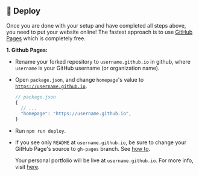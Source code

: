 ## 🚀 Deploy

Once you are done with your setup and have completed all steps above, you need to put your website online! The fastest approach is to use [GitHub Pages](https://pages.github.com) which is completely free.

**1. Github Pages:**
  - Rename your forked repository to <code>username.github.io</code> in github, where <code>username</code> is your GitHub username (or organization name).
  - Open <code>package.json</code>, and change <code>homepage</code>'s value to <code>https://username.github.io</code>.
  
    ```js
    // package.json
    {
      // ...
      "homepage": "https://username.github.io",
    }
    ```

  - Run <code>npm run deploy</code>.
  - If you see only <code>README</code> at <code>username.github.io</code>, be sure to change your GitHub Page's source to <code>gh-pages</code> branch. See [how to](https://docs.github.com/en/pages/getting-started-with-github-pages/configuring-a-publishing-source-for-your-github-pages-site).

    Your personal portfolio will be live at <code>username.github.io</code>. For more info, visit [here](https://create-react-app.dev/docs/deployment/#github-pages).

<br/>
